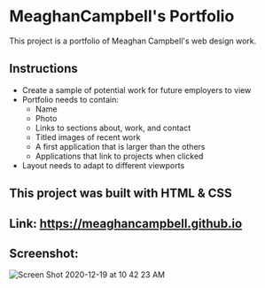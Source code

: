 # MeaghanCampbell's Portfolio

This project is a portfolio of Meaghan Campbell's web design work.

## Instructions

- Create a sample of potential work for future employers to view
- Portfolio needs to contain:
    - Name
    - Photo
    - Links to sections about, work, and contact
    - Titled images of recent work
    - A first application that is larger than the others
    - Applications that link to projects when clicked
- Layout needs to adapt to different viewports

## This project was built with HTML & CSS

## Link: https://meaghancampbell.github.io

## Screenshot:

![Screen Shot 2020-12-19 at 10 42 23 AM](https://user-images.githubusercontent.com/74511935/102694481-f6925200-41e6-11eb-983e-c0e38d152b54.png)
